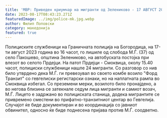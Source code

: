 ```yaml
---
title: 'МВР: Приведен криумчар на мигранти од Зелениково - 17 АВГУСТ 2023'
date: 2023-08-17T08:43:23.271Z
featuredImage: ../img/police-mk.jpg.webp
author: Филип Поповски
category: македонија
featured: true
---
```

Полициските службеници на Граничната полиција на Богородица, на 17-ти август 2023 година во 16 часот, го лишиле од слобода М.Ѓ. (37) од село Пакошево, општина Зелениково, на автобуската постојка при влезот во селото Прдејци. На патот Прдејци - Смоквица, околу 15.40 часот, полициски службеници нашле 24 мигранти. Со разговор со нив било утврдено дека М.Ѓ. ги превезувал во своето комбе возило "Форд Транзит" со гевгелиски регистарски ознаки, но на наплатната рампа во Смоквица избегал. Со преземени мерки, возилото било пронајдено, а во негова близина се затекнале седум лица мигранти и самиот возач, М.Ѓ. Лицето е задржано во полициската станица, додека мигрантите се привремено сместени во прифатно-транзитниот центар во Гевгелија. Случајот ќе биде документиран и во координација со јавниот обвинител, односно ќе биде поднесена пријава против М.Ѓ. соодветно.
